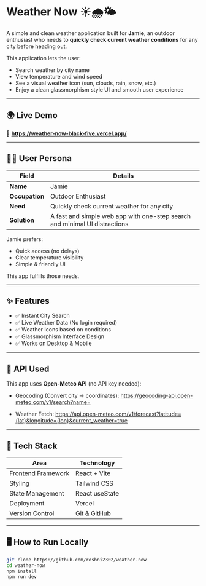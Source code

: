 # Weather Now ☀️🌧️🌤️

A simple and clean weather application built for **Jamie**, an outdoor enthusiast who needs to **quickly check current weather conditions** for any city before heading out.

This application lets the user:
- Search weather by city name
- View temperature and wind speed
- See a visual weather icon (sun, clouds, rain, snow, etc.)
- Enjoy a clean glassmorphism style UI and smooth user experience

---

## 🌍 Live Demo

🔗 **https://weather-now-black-five.vercel.app/**

---

## 🧑‍💼 User Persona

| Field | Details |
|------|---------|
| **Name** | Jamie |
| **Occupation** | Outdoor Enthusiast |
| **Need** | Quickly check current weather for any city |
| **Solution** | A fast and simple web app with one-step search and minimal UI distractions |

Jamie prefers:
- Quick access (no delays)
- Clear temperature visibility
- Simple & friendly UI

This app fulfills those needs.

---

## ✨ Features

- ✅ Instant City Search
- ✅ Live Weather Data (No login required)
- ✅ Weather Icons based on conditions
- ✅ Glassmorphism Interface Design
- ✅ Works on Desktop & Mobile

---

## 🔗 API Used

This app uses **Open-Meteo API** (no API key needed):

- Geocoding (Convert city → coordinates):
  https://geocoding-api.open-meteo.com/v1/search?name=

- Weather Fetch:
  https://api.open-meteo.com/v1/forecast?latitude={lat}&longitude={lon}&current_weather=true

---

## 🧠 Tech Stack

| Area | Technology |
|------|------------|
| Frontend Framework | React + Vite |
| Styling | Tailwind CSS |
| State Management | React useState |
| Deployment | Vercel |
| Version Control | Git & GitHub |

---

## 🖥️ How to Run Locally

```bash
git clone https://github.com/roshni2302/weather-now
cd weather-now
npm install
npm run dev

